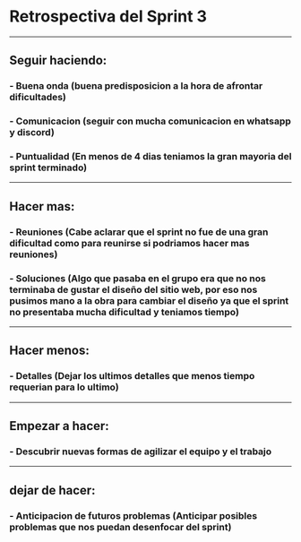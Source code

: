 # Retrospectiva del Sprint 3
---
## Seguir haciendo:

### - Buena onda (buena predisposicion a la hora de afrontar dificultades)

### - Comunicacion (seguir con mucha comunicacion en whatsapp y discord)

### - Puntualidad (En menos de 4 dias teniamos la gran mayoria del sprint terminado)

---
## Hacer mas:

### - Reuniones (Cabe aclarar que el sprint no fue de una gran dificultad como para reunirse si podriamos hacer mas reuniones)

### - Soluciones (Algo que pasaba en el grupo era que no nos terminaba de gustar el diseño del sitio web, por eso nos pusimos mano a la obra para cambiar el diseño ya que el sprint no presentaba mucha dificultad y teniamos tiempo)
---
## Hacer menos:

### - Detalles (Dejar los ultimos detalles que menos tiempo requerian para lo ultimo)
---
## Empezar a hacer:

### - Descubrir nuevas formas de  agilizar el equipo y el trabajo
---
## dejar de hacer:

### - Anticipacion de futuros problemas (Anticipar posibles problemas que nos puedan desenfocar del sprint)